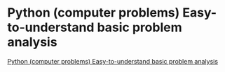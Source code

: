 # Python (computer problems) Easy-to-understand basic problem analysis
[Python (computer problems) Easy-to-understand basic problem analysis](https://aiwithcloud.com/2022/09/16/python_computer_problems_easy_to_understand_basic_problem_analysis/)